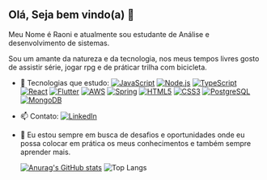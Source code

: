 ## Olá, Seja bem vindo(a) 👋

Meu Nome é Raoni e atualmente sou estudante de Análise e desenvolvimento de sistemas.

Sou um amante da natureza e da tecnologia, nos meus tempos livres gosto de assistir série, jogar rpg e de práticar trilha com bicicleta.

- 🌱 Tecnologias que estudo:
  [![JavaScript](https://img.shields.io/badge/JavaScript-F7DF1E?style=for-the-badge&logo=javascript&logoColor=black)](https://developer.mozilla.org/en-US/docs/Web/JavaScript)
  [![Node.js](https://img.shields.io/badge/Node.js-43853D?style=for-the-badge&logo=node.js&logoColor=white)](https://nodejs.org/)
  [![TypeScript](https://img.shields.io/badge/TypeScript-007ACC?style=for-the-badge&logo=typescript&logoColor=white)](https://www.typescriptlang.org/)
  [![React](https://img.shields.io/badge/React-20232A?style=for-the-badge&logo=react&logoColor=61DAFB)](https://reactjs.org/)
  [![Flutter](https://img.shields.io/badge/Flutter-02569B?style=for-the-badge&logo=flutter&logoColor=white)](https://flutter.dev/)
  [![AWS](https://img.shields.io/badge/Amazon_AWS-232F3E?style=for-the-badge&logo=amazon-aws&logoColor=white)](https://aws.amazon.com/)
  [![Spring](https://img.shields.io/badge/Spring-6DB33F?style=for-the-badge&logo=spring&logoColor=white)](https://spring.io/)
  [![HTML5](https://img.shields.io/badge/HTML5-E34F26?style=for-the-badge&logo=html5&logoColor=white)](https://developer.mozilla.org/en-US/docs/Web/HTML)
  [![CSS3](https://img.shields.io/badge/CSS3-1572B6?style=for-the-badge&logo=css3&logoColor=white)](https://developer.mozilla.org/en-US/docs/Web/CSS)
  [![PostgreSQL](https://img.shields.io/badge/PostgreSQL-316192?style=for-the-badge&logo=postgresql&logoColor=white)](https://www.postgresql.org/)
  [![MongoDB](https://img.shields.io/badge/MongoDB-4EA94B?style=for-the-badge&logo=mongodb&logoColor=white)](https://www.mongodb.com/)

- 📫 Contato: 
  [![LinkedIn](https://img.shields.io/badge/LinkedIn-0077B5?style=for-the-badge&logo=linkedin&logoColor=white)](https://www.linkedin.com/in/user)
- 🔭 Eu estou sempre em busca de desafios e oportunidades onde eu possa colocar em prática os meus conhecimentos e também sempre aprender mais.
  
  [![Anurag's GitHub stats](https://github-readme-stats.vercel.app/api?username=drakkar95)](https://github.com/drakkar95/github-readme-stats)
  ![Top Langs](https://github-readme-stats.vercel.app/api/top-langs/?username=drakkar95&layout=compact)
